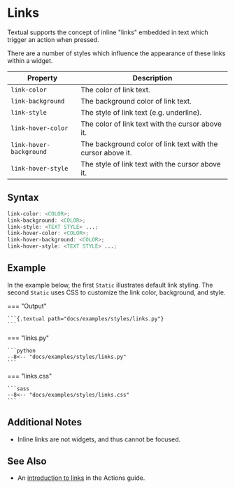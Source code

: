 # Links

Textual supports the concept of inline "links" embedded in text which trigger an action when pressed.

There are a number of styles which influence the appearance of these links within a widget.

| Property                | Description                                                 |
|-------------------------|-------------------------------------------------------------|
| `link-color`            | The color of link text.                                     |
| `link-background`       | The background color of link text.                          |
| `link-style`            | The style of link text (e.g. underline).                    |
| `link-hover-color`      | The color of link text with the cursor above it.            |
| `link-hover-background` | The background color of link text with the cursor above it. |
| `link-hover-style`      | The style of link text with the cursor above it.            |

## Syntax

```scss
link-color: <COLOR>;
link-background: <COLOR>;
link-style: <TEXT STYLE> ...;
link-hover-color: <COLOR>;
link-hover-background: <COLOR>;
link-hover-style: <TEXT STYLE> ...;
```

## Example

In the example below, the first `Static` illustrates default link styling.
The second `Static` uses CSS to customize the link color, background, and style.

=== "Output"

    ```{.textual path="docs/examples/styles/links.py"}
    ```

=== "links.py"

    ```python
    --8<-- "docs/examples/styles/links.py"
    ```

=== "links.css"

    ```sass
    --8<-- "docs/examples/styles/links.css"
    ```

## Additional Notes

* Inline links are not widgets, and thus cannot be focused.

## See Also

* An [introduction to links](../guide/actions.md#links) in the Actions guide.
